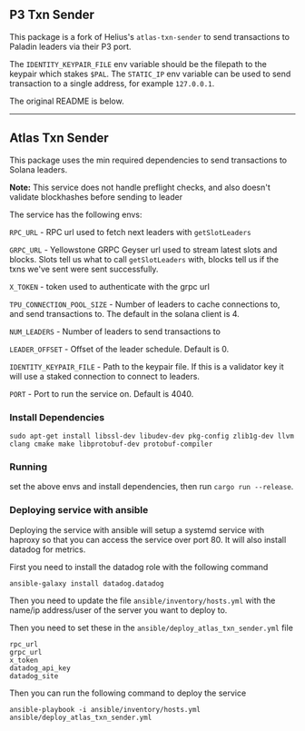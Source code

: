 ## P3 Txn Sender

This package is a fork of Helius's `atlas-txn-sender` to send transactions to Paladin leaders via their P3 port. 

The `IDENTITY_KEYPAIR_FILE` env variable should be the filepath to the keypair which stakes `$PAL`. 
The `STATIC_IP` env variable can be used to send transaction to a single address, for example `127.0.0.1`.

The original README is below.

----
## Atlas Txn Sender

This package uses the min required dependencies to send transactions to Solana leaders.

**Note:** This service does not handle preflight checks, and also doesn't validate blockhashes before sending to leader

The service has the following envs:

`RPC_URL` - RPC url used to fetch next leaders with `getSlotLeaders`

`GRPC_URL` - Yellowstone GRPC Geyser url used to stream latest slots and blocks. Slots tell us what to call `getSlotLeaders` with, blocks tell us if the txns we've sent were sent successfully.

`X_TOKEN` - token used to authenticate with the grpc url

`TPU_CONNECTION_POOL_SIZE` - Number of leaders to cache connections to, and send transactions to. The default in the solana client is 4.

`NUM_LEADERS` - Number of leaders to send transactions to

`LEADER_OFFSET` - Offset of the leader schedule. Default is 0. 

`IDENTITY_KEYPAIR_FILE` - Path to the keypair file. If this is a validator key it will use a staked connection to connect to leaders.

`PORT` - Port to run the service on. Default is 4040.

### Install Dependencies

`sudo apt-get install libssl-dev libudev-dev pkg-config zlib1g-dev llvm clang cmake make libprotobuf-dev protobuf-compiler`

### Running

set the above envs and install dependencies, then run `cargo run --release`. 

### Deploying service with ansible

Deploying the service with ansible will setup a systemd service with haproxy so that you can access the service over port 80.
It will also install datadog for metrics.

First you need to install the datadog role with the following command

```
ansible-galaxy install datadog.datadog
```

Then you need to update the file `ansible/inventory/hosts.yml` with the name/ip address/user of the server you want to deploy to.

Then you need to set these in the `ansible/deploy_atlas_txn_sender.yml` file

```
rpc_url
grpc_url
x_token
datadog_api_key
datadog_site
```

Then you can run the following command to deploy the service

```
ansible-playbook -i ansible/inventory/hosts.yml ansible/deploy_atlas_txn_sender.yml
```
